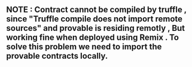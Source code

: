 ## NOTE : Contract cannot be compiled by truffle , since "Truffle compile does not import remote sources" and provable is residing remotly , But working fine when deployed using Remix . To solve this problem we need to import the provable contracts locally.